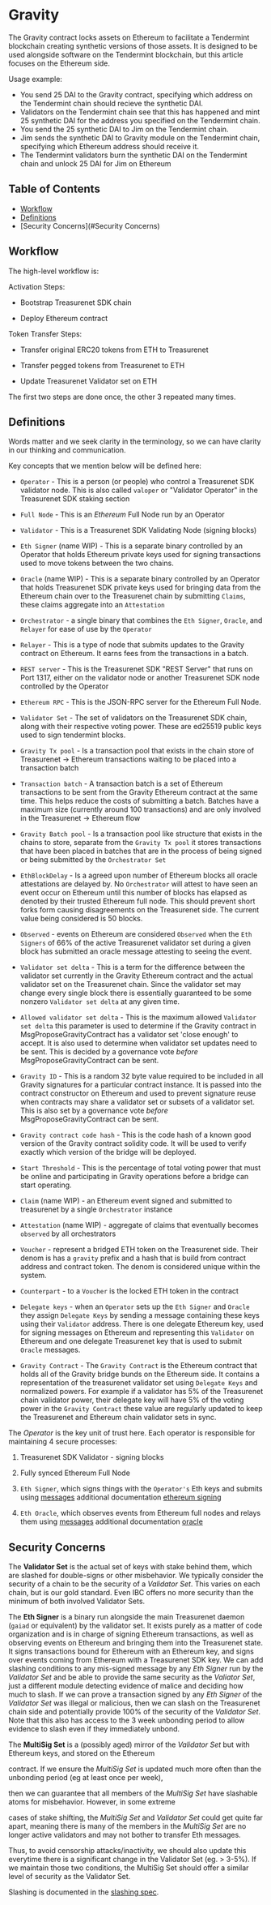 # Gravity 

The Gravity contract locks assets on Ethereum to facilitate a Tendermint blockchain creating synthetic versions of those assets. It is designed to be used alongside software on the Tendermint blockchain, but this article focuses on the Ethereum side.

Usage example:

- You send 25 DAI to the Gravity contract, specifying which address on the Tendermint chain should recieve the synthetic DAI.
- Validators on the Tendermint chain see that this has happened and mint 25 synthetic DAI for the address you specified on the Tendermint chain.
- You send the 25 synthetic DAI to Jim on the Tendermint chain.
- Jim sends the synthetic DAI to Gravity module on the Tendermint chain, specifying which Ethereum address should receive it.
- The Tendermint validators burn the synthetic DAI on the Tendermint chain and unlock 25 DAI for Jim on Ethereum

## Table of Contents

- [Workflow](#Workflow)
- [Definitions](#Definitions)
- [Security Concerns](#Security Concerns)

## Workflow

The high-level workflow is:

Activation Steps:

- Bootstrap Treasurenet SDK chain

- Deploy Ethereum contract

Token Transfer Steps:

- Transfer original ERC20 tokens from ETH to Treasurenet

- Transfer pegged tokens from Treasurenet to ETH

- Update Treasurenet Validator set on ETH

The first two steps are done once, the other 3 repeated many times.

## Definitions

Words matter and we seek clarity in the terminology, so we can have clarity in our thinking and communication.

Key concepts that we mention below will be defined here:

- `Operator` - This is a person (or people) who control a Treasurenet SDK validator node. This is also called `valoper` or "Validator Operator" in the Treasurenet SDK staking section

- `Full Node` - This is an _Ethereum_ Full Node run by an Operator

- `Validator` - This is a Treasurenet SDK Validating Node (signing blocks)

- `Eth Signer` (name WIP) - This is a separate binary controlled by an Operator that holds Ethereum private keys used for signing transactions used to move tokens between the two chains.

- `Oracle` (name WIP) - This is a separate binary controlled by an Operator that holds Treasurenet SDK private keys used for bringing data from the Ethereum chain over to the Treasurenet chain by submitting `Claims`, these claims aggregate into an `Attestation`

- `Orchestrator` - a single binary that combines the `Eth Signer`, `Oracle`, and `Relayer` for ease of use by the `Operator`

- `Relayer` - This is a type of node that submits updates to the Gravity contract on Ethereum. It earns fees from the transactions in a batch.

- `REST server` - This is the Treasurenet SDK "REST Server" that runs on Port 1317, either on the validator node or another Treasurenet SDK node controlled by the Operator

- `Ethereum RPC` - This is the JSON-RPC server for the Ethereum Full Node.

- `Validator Set` - The set of validators on the Treasurenet SDK chain, along with their respective voting power. These are ed25519 public keys used to sign tendermint blocks.

- `Gravity Tx pool` - Is a transaction pool that exists in the chain store of Treasurenet -> Ethereum transactions waiting to be placed into a transaction batch

- `Transaction batch` - A transaction batch is a set of Ethereum transactions to be sent from the Gravity Ethereum contract at the same time. This helps reduce the costs of submitting a batch. Batches have a maximum size (currently around 100 transactions) and are only involved in the Treasurenet -> Ethereum flow

- `Gravity Batch pool` - Is a transaction pool like structure that exists in the chains to store, separate from the `Gravity Tx pool` it stores transactions that have been placed in batches that are in the process of being signed or being submitted by the `Orchestrator Set`

- `EthBlockDelay` - Is a agreed upon number of Ethereum blocks all oracle attestations are delayed by. No `Orchestrator` will attest to have seen an event occur on Ethereum until this number of blocks has elapsed as denoted by their trusted Ethereum full node. This should prevent short forks form causing disagreements on the Treasurenet side. The current value being considered is 50 blocks.

- `Observed` - events on Ethereum are considered `Observed` when the `Eth Signers` of 66% of the active Treasurenet validator set during a given block has submitted an oracle message attesting to seeing the event.

- `Validator set delta` - This is a term for the difference between the validator set currently in the Gravity Ethereum contract and the actual validator set on the Treasurenet chain. Since the validator set may change every single block there is essentially guaranteed to be some nonzero `Validator set delta` at any given time.

- `Allowed validator set delta` - This is the maximum allowed `Validator set delta` this parameter is used to determine if the Gravity contract in MsgProposeGravityContract has a validator set 'close enough' to accept. It is also used to determine when validator set updates need to be sent. This is decided by a governance vote _before_ MsgProposeGravityContract can be sent.

- `Gravity ID` - This is a random 32 byte value required to be included in all Gravity signatures for a particular contract instance. It is passed into the contract constructor on Ethereum and used to prevent signature reuse when contracts may share a validator set or subsets of a validator set. This is also set by a governance vote _before_ MsgProposeGravityContract can be sent.

- `Gravity contract code hash` - This is the code hash of a known good version of the Gravity contract solidity code. It will be used to verify exactly which version of the bridge will be deployed.

- `Start Threshold` - This is the percentage of total voting power that must be online and participating in Gravity operations before a bridge can start operating.

- `Claim` (name WIP) - an Ethereum event signed and submitted to treasurenet by a single `Orchestrator` instance

- `Attestation` (name WIP) - aggregate of claims that eventually becomes `observed` by all orchestrators

- `Voucher` - represent a bridged ETH token on the Treasurenet side. Their denom is has a `gravity` prefix and a hash that is build from contract address and contract token. The denom is considered unique within the system.

- `Counterpart` - to a `Voucher` is the locked ETH token in the contract

- `Delegate keys` - when an `Operator` sets up the `Eth Signer` and `Oracle` they assign `Delegate Keys` by sending a message containing these keys using their `Validator` address. There is one delegate Ethereum key, used for signing messages on Ethereum and representing this `Validator` on Ethereum and one delegate Treasurenet key that is used to submit `Oracle` messages.

- `Gravity Contract` - The `Gravity Contract` is the Ethereum contract that holds all of the Gravity bridge bunds on the Ethereum side. It contains a representation of the treasurenet validator set using `Delegate Keys` and normalized powers. For example if a validator has 5% of the Treasurenet chain validator power, their delegate key will have 5% of the voting power in the `Gravity Contract` these value are regularly updated to keep the Treasurenet and Ethereum chain validator sets in sync.

The _Operator_ is the key unit of trust here. Each operator is responsible for maintaining 4 secure processes:

1. Treasurenet SDK Validator - signing blocks

1. Fully synced Ethereum Full Node

1. `Eth Signer`, which signs things with the `Operator's` Eth keys and submits using [messages](/design/messages.md##Ethereum-Signer-messages) additional documentation [ethereum signing](/design/ethereum-signing.md)

1. `Eth Oracle`, which observes events from Ethereum full nodes and relays them using [messages](/design/messages##Oracle-messages) additional documentation [oracle](/design/oracle.md)

## Security Concerns

The **Validator Set** is the actual set of keys with stake behind them, which are slashed for double-signs or other misbehavior. We typically consider the security of a chain to be the security of a _Validator Set_. This varies on each chain, but is our gold standard. Even IBC offers no more security than the minimum of both involved Validator Sets.

The **Eth Signer** is a binary run alongside the main Treasurenet daemon (`gaiad` or equivalent) by the validator set. It exists purely as a matter of code organization and is in charge of signing Ethereum transactions, as well as observing events on Ethereum and bringing them into the Treasurenet state. It signs transactions bound for Ethereum with an Ethereum key, and signs over events coming from Ethereum with a Treasurenet SDK key. We can add slashing conditions to any mis-signed message by any _Eth Signer_ run by the _Validator Set_ and be able to provide the same security as the _Valiator Set_, just a different module detecting evidence of malice and deciding how much to slash. If we can prove a transaction signed by any _Eth Signer_ of the _Validator Set_ was illegal or malicious, then we can slash on the Treasurenet chain side and potentially provide 100% of the security of the _Validator Set_. Note that this also has access to the 3 week unbonding period to allow evidence to slash even if they immediately unbond.

The **MultiSig Set** is a (possibly aged) mirror of the _Validator Set_ but with Ethereum keys, and stored on the Ethereum

contract. If we ensure the _MultiSig Set_ is updated much more often than the unbonding period (eg at least once per week),

then we can guarantee that all members of the _MultiSig Set_ have slashable atoms for misbehavior. However, in some extreme

cases of stake shifting, the _MultiSig Set_ and _Validator Set_ could get quite far apart, meaning there is many of the members in the _MultiSig Set_ are no longer active validators and may not bother to transfer Eth messages.

Thus, to avoid censorship attacks/inactivity, we should also update this everytime there is a significant change in the Validator Set (eg. > 3-5%). If we maintain those two conditions, the MultiSig Set should offer a similar level of security as the Validator Set.

Slashing is documented in the [slashing spec](/spec/slashing-spec.md).